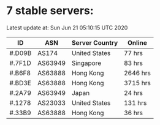 # 7 stable servers:

Latest update at: Sun Jun 21 05:10:15 UTC 2020

| ID | ASN | Server Country | Online |
| -- | --- | -------------- | ------ |
| #.D09B | AS174 | United States | 77 hrs |
| #.7F1D | AS63949 | Singapore | 83 hrs |
| #.B6F8 | AS63888 | Hong Kong | 2646 hrs |
| #.BD3E | AS63888 | Hong Kong | 3715 hrs |
| #.2A79 | AS63949 | Japan | 24 hrs |
| #.1278 | AS23033 | United States | 131 hrs |
| #.33B9 | AS63888 | Hong Kong | 36 hrs |


